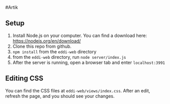 #Artik

## Setup
1. Install Node.js on your computer. You can find a download here:  https://nodejs.org/en/download/
2. Clone this repo from github.
3. `npm install` from the `eddi-web` directory
4. from the `eddi-web` directory, run `node server/index.js`
5. After the server is running, open a browser tab and enter `localhost:3991`

## Editing CSS
  You can find the CSS files at `eddi-web/views/index.css`. After an edit, refresh the page, and you should see your changes.
